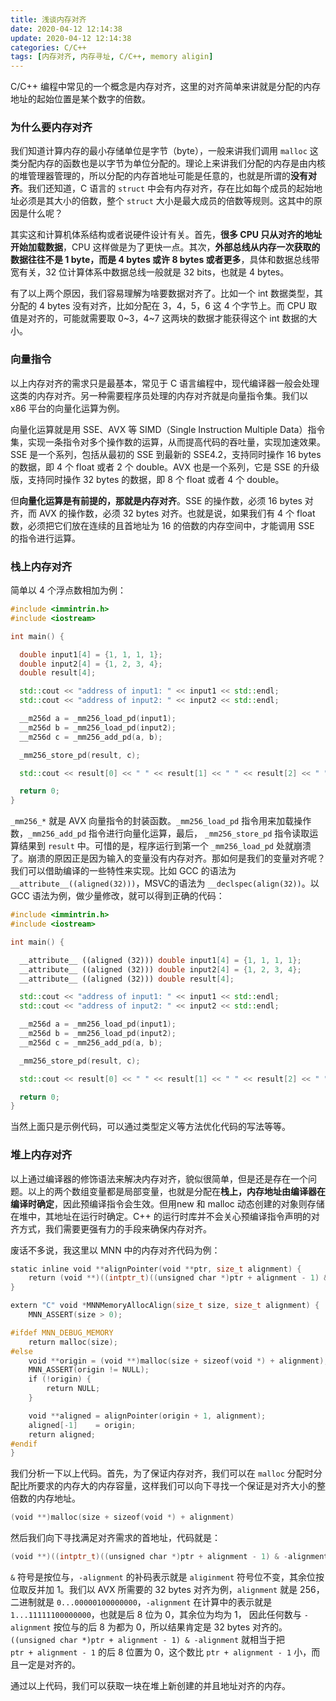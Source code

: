 ```yaml
---
title: 浅谈内存对齐
date: 2020-04-12 12:14:38
update: 2020-04-12 12:14:38
categories: C/C++
tags: [内存对齐, 内存寻址, C/C++, memory aligin]
---
```


C/C++ 编程中常见的一个概念是内存对齐，这里的对齐简单来讲就是分配的内存地址的起始位置是某个数字的倍数。

<!-- more -->


### 为什么要内存对齐

我们知道计算内存的最小存储单位是字节（byte），一般来讲我们调用 `malloc` 这类分配内存的函数也是以字节为单位分配的。理论上来讲我们分配的内存是由内核的堆管理器管理的，所以分配的内存首地址可能是任意的，也就是所谓的**没有对齐**。我们还知道，C 语言的 `struct` 中会有内存对齐，存在比如每个成员的起始地址必须是其大小的倍数，整个 `struct` 大小是最大成员的倍数等规则。这其中的原因是什么呢？

其实这和计算机体系结构或者说硬件设计有关。首先，**很多 CPU 只从对齐的地址开始加载数据**，CPU 这样做是为了更快一点。其次，**外部总线从内存一次获取的数据往往不是 1 byte，而是 4 bytes 或许 8 bytes 或者更多**，具体和数据总线带宽有关，32 位计算体系中数据总线一般就是 32 bits，也就是 4 bytes。

有了以上两个原因，我们容易理解为啥要数据对齐了。比如一个 int 数据类型，其分配的 4 bytes 没有对齐，比如分配在 3，4，5，6 这 4 个字节上。而 CPU 取值是对齐的，可能就需要取 0~3，4~7 这两块的数据才能获得这个 int 数据的大小。

### 向量指令

以上内存对齐的需求只是最基本，常见于 C 语言编程中，现代编译器一般会处理这类的内存对齐。另一种需要程序员处理的内存对齐就是向量指令集。我们以 x86 平台的向量化运算为例。

向量化运算就是用 SSE、AVX 等 SIMD（Single Instruction Multiple Data）指令集，实现一条指令对多个操作数的运算，从而提高代码的吞吐量，实现加速效果。SSE 是一个系列，包括从最初的 SSE 到最新的 SSE4.2，支持同时操作 16 bytes 的数据，即 4 个 float 或者 2 个 double。AVX 也是一个系列，它是 SSE 的升级版，支持同时操作 32 bytes 的数据，即 8 个 float 或者 4 个 double。

但**向量化运算是有前提的，那就是内存对齐**。SSE 的操作数，必须 16 bytes 对齐，而 AVX 的操作数，必须 32 bytes 对齐。也就是说，如果我们有 4 个 float 数，必须把它们放在连续的且首地址为 16 的倍数的内存空间中，才能调用 SSE 的指令进行运算。

### 栈上内存对齐

简单以 4 个浮点数相加为例：

```c++
#include <immintrin.h>
#include <iostream>

int main() {

  double input1[4] = {1, 1, 1, 1};
  double input2[4] = {1, 2, 3, 4};
  double result[4];

  std::cout << "address of input1: " << input1 << std::endl;
  std::cout << "address of input2: " << input2 << std::endl;

  __m256d a = _mm256_load_pd(input1);
  __m256d b = _mm256_load_pd(input2);
  __m256d c = _mm256_add_pd(a, b);

  _mm256_store_pd(result, c);

  std::cout << result[0] << " " << result[1] << " " << result[2] << " " << result[3] << std::endl;

  return 0;
}
```

`_mm256_*` 就是 AVX 向量指令的封装函数。`_mm256_load_pd` 指令用来加载操作数，`_mm256_add_pd` 指令进行向量化运算，最后， `_mm256_store_pd` 指令读取运算结果到 `result` 中。可惜的是，程序运行到第一个 `_mm256_load_pd` 处就崩溃了。崩溃的原因正是因为输入的变量没有内存对齐。那如何是我们的变量对齐呢？我们可以借助编译的一些特性来实现。比如 GCC 的语法为`__attribute__((aligned(32)))`，MSVC的语法为 `__declspec(align(32))`。以 GCC 语法为例，做少量修改，就可以得到正确的代码：

```c++
#include <immintrin.h>
#include <iostream>

int main() {

  __attribute__ ((aligned (32))) double input1[4] = {1, 1, 1, 1};
  __attribute__ ((aligned (32))) double input2[4] = {1, 2, 3, 4};
  __attribute__ ((aligned (32))) double result[4];

  std::cout << "address of input1: " << input1 << std::endl;
  std::cout << "address of input2: " << input2 << std::endl;

  __m256d a = _mm256_load_pd(input1);
  __m256d b = _mm256_load_pd(input2);
  __m256d c = _mm256_add_pd(a, b);

  _mm256_store_pd(result, c);

  std::cout << result[0] << " " << result[1] << " " << result[2] << " " << result[3] << std::endl;

  return 0;
}
```

当然上面只是示例代码，可以通过类型定义等方法优化代码的写法等等。

### 堆上内存对齐

以上通过编译器的修饰语法来解决内存对齐，貌似很简单，但是还是存在一个问题。以上的两个数组变量都是局部变量，也就是分配在**栈上，内存地址由编译器在编译时确定**，因此预编译指令会生效。但用new 和 malloc 动态创建的对象则存储在堆中，其地址在运行时确定。C++ 的运行时库并不会关心预编译指令声明的对齐方式，我们需要更强有力的手段来确保内存对齐。

废话不多说，我这里以 MNN 中的内存对齐代码为例：

```c++
static inline void **alignPointer(void **ptr, size_t alignment) {
    return (void **)((intptr_t)((unsigned char *)ptr + alignment - 1) & -alignment);
}

extern "C" void *MNNMemoryAllocAlign(size_t size, size_t alignment) {
    MNN_ASSERT(size > 0);

#ifdef MNN_DEBUG_MEMORY
    return malloc(size);
#else
    void **origin = (void **)malloc(size + sizeof(void *) + alignment);
    MNN_ASSERT(origin != NULL);
    if (!origin) {
        return NULL;
    }

    void **aligned = alignPointer(origin + 1, alignment);
    aligned[-1]    = origin;
    return aligned;
#endif
}
```

我们分析一下以上代码。首先，为了保证内存对齐，我们可以在 `malloc` 分配时分配比所要求的内存大的内存容量，这样我们可以向下寻找一个保证是对齐大小的整倍数的内存地址。

```c++
(void **)malloc(size + sizeof(void *) + alignment)
```

然后我们向下寻找满足对齐需求的首地址，代码就是：

```c++
(void **)((intptr_t)((unsigned char *)ptr + alignment - 1) & -alignment)
```

`&` 符号是按位与，`-alignment` 的补码表示就是 `aliginment` 符号位不变，其余位按位取反并加 1。我们以 AVX 所需要的 32 bytes 对齐为例，`alignment` 就是 256，二进制就是 `0...00000100000000`，`-alignment` 在计算中的表示就是 `1...11111100000000`，也就是后 8 位为 0，其余位为均为 1， 因此任何数与 `-alignment` 按位与的后 8 为都为 0，所以结果肯定是 32 bytes 对齐的。`((unsigned char *)ptr + alignment - 1) & -alignment` 就相当于把 `ptr + alignment - 1` 的后 8 位置为 0，这个数比 `ptr + alignment - 1` 小，而且一定是对齐的。

通过以上代码，我们可以获取一块在堆上新创建的并且地址对齐的内存。
